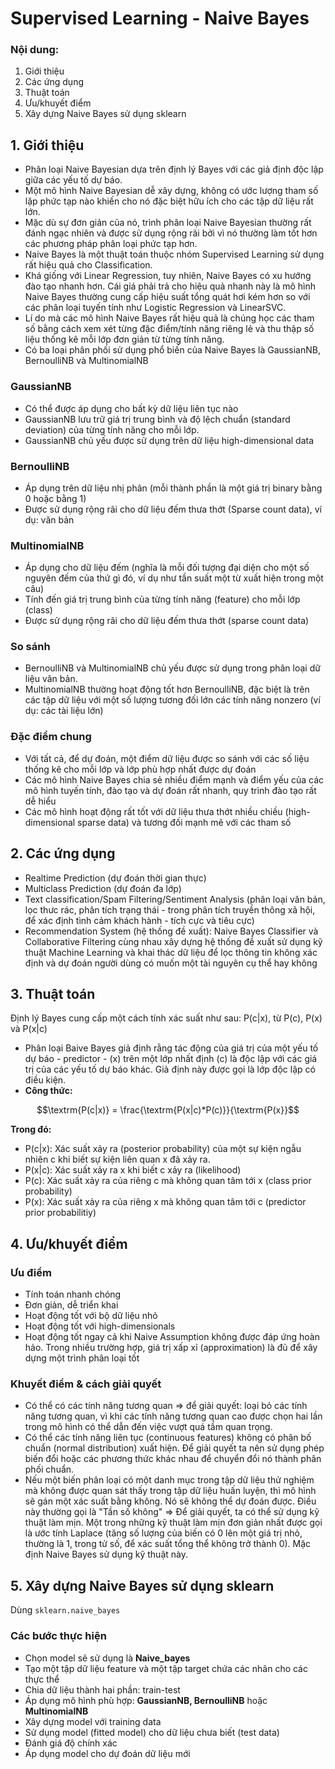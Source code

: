 # Supervised Learning - Naive Bayes

### Nội dung:
1. Giới thiệu
2. Các ứng dụng
3. Thuật toán
4. Ưu/khuyết điểm
5. Xây dựng Naive Bayes sử dụng sklearn

## 1. Giới thiệu
+ Phân loại Naive Bayesian dựa trên định lý Bayes với các giả định độc lập giữa các yếu tố dự báo.
+ Một mô hình Naive Bayesian dễ xây dựng, không có ước lượng tham số lặp phức tạp nào khiến cho nó đặc biệt hữu ích cho các tập dữ liệu rất lớn.
+ Mặc dù sự đơn giản của nó, trình phân loại Naive Bayesian thường rất đánh ngạc nhiên và được sử dụng rộng rãi bởi vì nó thường làm tốt hơn các phương pháp phân loại phức tạp hơn.
+ Naive Bayes là một thuật toán thuộc nhóm Supervised Learning sử dụng rất hiệu quả cho Classification.
+ Khá giống với Linear Regression, tuy nhiên, Naive Bayes có xu hướng đào tạo nhanh hơn. Cái giá phải trả cho hiệu quả nhanh này là mô hình Naive Bayes thường cung cấp hiệu suất tổng quát hơi kém hơn so với các phân loại tuyến tính như Logistic Regression và LinearSVC.
+ Lí do mà các mô hình Naive Bayes rất hiệu quả là chúng học các tham số bằng cách xem xét từng đặc điểm/tính năng riêng lẻ và thu thập số liệu thống kê mỗi lớp đơn giản từ từng tính năng.
+ Có ba loại phân phối sử dụng phổ biến của Naive Bayes là GaussianNB, BernoulliNB và MultinomialNB

### GaussianNB
+ Có thể được áp dụng cho bất kỳ dữ liệu liên tục nào
+ GaussianNB lưu trữ giá trị trung bình và độ lệch chuẩn (standard deviation) của từng tính năng cho mỗi lớp.
+ GaussianNB chủ yếu được sử dụng trên dữ liệu high-dimensional data

### BernoulliNB 
+ Áp dụng trên dữ liệu nhị phân (mỗi thành phần là một giá trị binary bằng 0 hoặc bằng 1)
+ Được sử dụng rộng rãi cho dữ liệu đếm thưa thớt (Sparse count data), ví dụ: văn bản

### MultinomialNB
+ Áp dụng cho dữ liệu đếm (nghĩa là mỗi đối tượng đại diện cho một số nguyên đếm của thứ gì đó, ví dụ như tần suất một từ xuất hiện trong một câu)
+ Tính đến giá trị trung bình của từng tính năng (feature) cho mỗi lớp (class)
+ Được sử dụng rộng rãi cho dữ liệu đếm thưa thớt (sparse count data)

### So sánh
+ BernoulliNB và MultinomialNB chủ yếu được sử dụng trong phân loại dữ liệu văn bản.
+ MultinomialNB thường hoạt động tốt hơn BernoulliNB, đặc biệt là trên các tập dữ liệu với một số lượng tương đối lớn các tính năng nonzero (ví dụ: các tài liệu lớn)

### Đặc điểm chung
+ Với tất cả, để dự đoán, một điểm dữ liệu được so sánh với các số liệu thống kê cho mỗi lớp và lớp phù hợp nhất được dự đoán
+ Các mô hình Naive Bayes chia sẻ nhiều điểm mạnh và điểm yếu của các mô hình tuyến tính, đào tạo và dự đoán rất nhanh, quy trình đào tạo rất dễ hiểu
+ Các mô hình hoạt động rất tốt với dữ liệu thưa thớt nhiều chiều (high-dimensional sparse data) và tương đối mạnh mẽ với các tham số

## 2. Các ứng dụng
+ Realtime Prediction (dự đoán thời gian thực)
+ Multiclass Prediction (dự đoán đa lớp)
+ Text classification/Spam Filtering/Sentiment Analysis (phân loại văn bản, lọc thưc rác, phân tích trạng thái - trong phân tích truyền thông xã hội, để xác định tình cảm khách hành - tích cực và tiêu cực)
+ Recommendation System (hệ thống đề xuất): Naive Bayes Classifier và Collaborative Filtering cùng nhau xây dựng hệ thống đề xuất sử dụng kỹ thuật Machine Learning và khai thác dữ liệu để lọc thông tin không xác định và dự đoán người dùng có muốn một tài nguyên cụ thể hay không

## 3. Thuật toán
Định lý Bayes cung cấp một cách tính xác suất như sau: P(c|x), từ P(c), P(x) và P(x|c)
+ Phân loại Baive Bayes giả định rằng tác động của giá trị của một yếu tố dự báo - predictor - (x) trên một lớp nhất định (c) là độc lập với các giá trị của các yếu tố dự báo khác. Giả định này được gọi là lớp độc lập có điều kiện.
+ **Công thức:**

$$\textrm{P(c|x)} = \frac{\textrm{P(x|c)*P(c)}}{\textrm{P(x}}$$

**Trong đó:**
+ P(c|x): Xác suất xảy ra (posterior probability) của một sự kiện ngẫu nhiên c khi biết sự kiện liên quan x đã xảy ra.
+ P(x|c): Xác suất xảy ra x khi biết c xảy ra (likelihood)
+ P(c): Xác suất xảy ra của riêng c mà không quan tâm tới x (class prior probability)
+ P(x): Xác suất xảy ra của riêng x mà không quan tâm tới c (predictor prior probabilitiy)

## 4. Ưu/khuyết điểm
### Ưu điểm
+ Tính toán nhanh chóng
+ Đơn giản, dễ triển khai
+ Hoạt động tốt với bộ dữ liệu nhỏ
+ Hoạt động tốt với high-dimensionals
+ Hoạt động tốt ngay cả khi Naive Assumption không được đáp ứng hoàn hảo. Trong nhiều trường hợp, giá trị xấp xỉ (approximation) là đủ để xây dựng một trình phân loại tốt

### Khuyết điểm & cách giải quyết
+ Có thể có các tính năng tương quan => để giải quyết: loại bỏ các tính năng tương quan, vì khi các tính năng tương quan cao được chọn hai lần trong mô hình có thể dẫn đến việc vượt quá tầm quan trọng.
+ Có thể các tính năng liên tục (continuous features) không có phân bố chuẩn (normal distribution) xuất hiện. Để giải quyết ta nên sử dụng phép biến đổi hoặc các phương thức khác nhau để chuyển đổi nó thành phân phối chuẩn.
+ Nếu một biến phân loại có một danh mục trong tập dữ liệu thử nghiệm mà không được quan sát thấy trong tập dữ liệu huấn luyện, thì mô hình sẽ gán một xác suất bằng không. Nó sẽ không thể dự đoán được. Điều này thường gọi là "Tần số không" => Để giải quyết, ta có thể sử dụng kỹ thuật làm mịn. Một trong những kỹ thuật làm mịn đơn giản nhất được gọi là ước tính Laplace (tăng số lượng của biến có 0 lên một giá trị nhỏ, thường là 1, trong tử số, để xác suất tổng thể không trở thành 0). Mặc định Naive Bayes sử dụng kỹ thuật này.

## 5. Xây dựng Naive Bayes sử dụng sklearn

Dùng `sklearn.naive_bayes`

### Các bước thực hiện
+ Chọn model sẽ sử dụng là **Naive_bayes**
+ Tạo một tập dữ liệu feature và một tập target chứa các nhãn cho các thực thể
+ Chia dữ liệu thành hai phần: train-test
+ Áp dụng mô hình phù hợp: **GaussianNB, BernoulliNB** hoặc **MultinomialNB**
+ Xây dựng model với training data
+ Sử dụng model (fitted model) cho dữ liệu chưa biết (test data)
+ Đánh giá độ chính xác
+ Áp dụng model cho dự đoán dữ liệu mới

